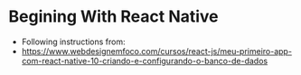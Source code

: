 # Begining With React Native


* Following instructions from: 
* https://www.webdesignemfoco.com/cursos/react-js/meu-primeiro-app-com-react-native-10-criando-e-configurando-o-banco-de-dados
